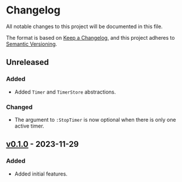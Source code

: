 # Changelog

All notable changes to this project will be documented in this file.

The format is based on [Keep a Changelog](https://keepachangelog.com/en/1.0.0/), and this project adheres to [Semantic Versioning](https://semver.org/spec/v2.0.0.html).

## Unreleased

### Added

- Added `Timer` and `TimerStore` abstractions.

### Changed

- The argument to `:StopTimer` is now optional when there is only one active timer.

## [v0.1.0](https://github.com/epwalsh/pomo.nvim/releases/tag/v0.1.0) - 2023-11-29

### Added

- Added initial features.
